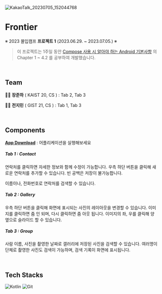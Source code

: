 ![KakaoTalk_20230705_152044768](https://github.com/Junha-Jang/madcamp-proj1/assets/91927189/8be240f9-e758-427d-abcd-d0cdb6d40fa9)

# Frontier
※ 2023 몰입캠프 __프로젝트 1__ (2023.06.29. ~ 2023.07.05.) ※

> 이 프로젝트는 1주일 동안 [Compose 사용 시 알아야 하는 Android 기본사항](https://developer.android.com/courses/android-basics-compose/course?hl=ko) 의 Chapter 1 ~ 4.2 를 공부하여 개발했습니다.

<br/>

## Team

:frowning_man: __장준하__ ( KAIST 20, CS ) : Tab 2, Tab 3 
<br/>

:sassy_man: __전지민__ ( GIST 21, CS ) : Tab 1, Tab 3

<br/>

## Components
[__App Download__](https://github.com/<your_username>/<your_repo>/raw/main/yourfile.apk) : 어플리케이션을 실행해보세요

##### Tab 1 : Contact

연락처를 클릭하면 자세한 정보와 함께 수정이 가능합니다. 우측 하단 버튼을 클릭해 새로운 연락처를 추가할 수 있습니다.
빈 공백은 저장이 불가능합니다.

이름이나, 전화번호로 연락처를 검색할 수 있습니다.

##### Tab 2 : Gallery

우측 하단 버튼을 클릭해 화면에 표시되는 사진의 레이아웃을 변경할 수 있습니다.
이미지를 클릭하면 줌 인 되며, 다시 클릭하면 줌 아웃 됩니다. 이미지의 좌, 우를 클릭해 양 옆으로 슬라이드 할 수 있습니다.

##### Tab 3 : Group

사람 이름, 사진을 촬영한 날짜로 갤러리에 저장된 사진을 검색할 수 있습니다.
여러명이 단체로 촬영한 사진도 검색이 가능하며, 검색 기록이 화면에 표시됩니다.

<br/>

## Tech Stacks

![Kotlin](https://img.shields.io/badge/kotlin-%237F52FF.svg?style=for-the-badge&logo=kotlin&logoColor=white)
![Git](https://img.shields.io/badge/git-%23F05033.svg?style=for-the-badge&logo=git&logoColor=white)



